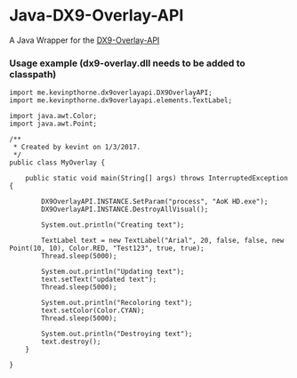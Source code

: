 # Java-DX9-Overlay-API
A Java Wrapper for the [DX9-Overlay-API](https://github.com/agrippa1994/DX9-Overlay-API)

### Usage example (dx9-overlay.dll needs to be added to classpath)
    import me.kevinpthorne.dx9overlayapi.DX9OverlayAPI;
    import me.kevinpthorne.dx9overlayapi.elements.TextLabel;
    
    import java.awt.Color;
    import java.awt.Point;
    
    /**
     * Created by kevint on 1/3/2017.
     */
    public class MyOverlay {
    
        public static void main(String[] args) throws InterruptedException {
    
            DX9OverlayAPI.INSTANCE.SetParam("process", "AoK HD.exe");
            DX9OverlayAPI.INSTANCE.DestroyAllVisual();
    
            System.out.println("Creating text");
    
            TextLabel text = new TextLabel("Arial", 20, false, false, new Point(10, 10), Color.RED, "Test123", true, true);
            Thread.sleep(5000);
    
            System.out.println("Updating text");
            text.setText("updated text");
            Thread.sleep(5000);
    
            System.out.println("Recoloring text");
            text.setColor(Color.CYAN);
            Thread.sleep(5000);
    
            System.out.println("Destroying text");
            text.destroy();
        }
    
    }
